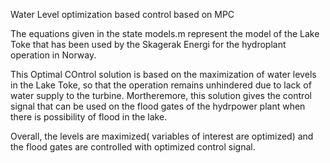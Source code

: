 Water Level optimization based control based on MPC

The equations given in the state models.m represent the model of the Lake Toke that has been used by the Skagerak Energi for the hydroplant operation in Norway.

This Optimal COntrol solution is based on the maximization of water levels in the Lake Toke, so that the operation remains unhindered due to lack of water supply to the turbine.
Mortheremore, this solution gives the control signal that can be used on the flood gates of the hydrpower plant when there is possibility of flood in the lake.


Overall, the levels are maximized( variables of interest are optimized) and the flood gates are controlled with optimized control signal.
